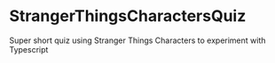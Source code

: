 # StrangerThingsCharactersQuiz
Super short quiz using Stranger Things Characters to experiment with Typescript
